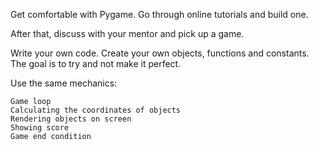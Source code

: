 Get comfortable with Pygame. Go through online tutorials and build one.

After that, discuss with your mentor and pick up a game.

Write your own code. Create your own objects, functions and constants. The goal is to try and not make it perfect.

Use the same mechanics:

    Game loop
    Calculating the coordinates of objects
    Rendering objects on screen
    Showing score
    Game end condition
